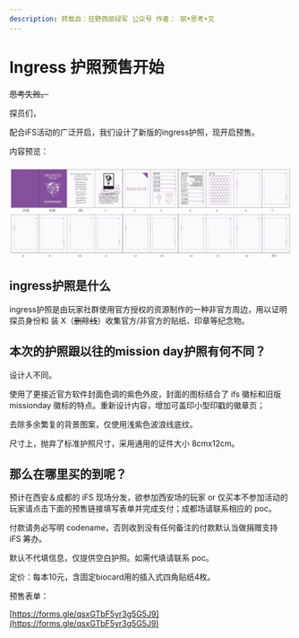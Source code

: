 ```yaml
---
description: 转载自：狂野西部绿军 公众号 作者： 钢•思考•叉
---
```


# Ingress 护照预售开始

~~思考失败。~~

探员们，

配合iFS活动的广泛开启，我们设计了新版的ingress护照，现开启预售。

内容预览：

![](../.gitbook/assets/wei-xin-tu-pian-20190626235448.jpg)

## **ingress护照是什么**

ingress护照是由玩家社群使用官方授权的资源制作的一种非官方周边，用以证明探员身份和 装 X（~~删除线~~）收集官方/非官方的贴纸、印章等纪念物。

## **本次的护照跟以往的mission day护照有何不同？**

设计人不同。

使用了更接近官方软件封面色调的紫色外皮，封面的图标结合了 ifs 徽标和旧版 missionday 徽标的特点。重新设计内容，增加可盖印小型印戳的徽章页；

去除多余繁复的背景图案，仅使用浅紫色波浪线底纹。

尺寸上，抛弃了标准护照尺寸，采用通用的证件大小 8cmx12cm。

## **那么在哪里买的到呢？**

预计在西安＆成都的 iFS 现场分发，欲参加西安场的玩家 or 仅买本不参加活动的玩家请点击下面的预售链接填写表单并完成支付；成都场请联系相应的 poc。

付款请务必写明 codename，否则收到没有任何备注的付款默认当做捐赠支持 iFS 筹办。

默认不代填信息，仅提供空白护照。如需代填请联系 poc。

定价：每本10元，含固定biocard用的插入式四角贴纸4枚。

预售表单：

[https://forms.gle/qsxGTbF5yr3g5G5J9](https://forms.gle/qsxGTbF5yr3g5G5J9)

